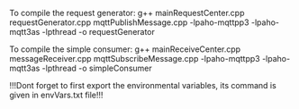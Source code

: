 To compile the request generator:
g++ mainRequestCenter.cpp requestGenerator.cpp mqttPublishMessage.cpp -lpaho-mqttpp3 -lpaho-mqtt3as -lpthread -o requestGenerator

To compile the simple consumer:
g++ mainReceiveCenter.cpp messageReceiver.cpp mqttSubscribeMessage.cpp -lpaho-mqttpp3 -lpaho-mqtt3as -lpthread -o simpleConsumer

!!!Dont forget to first export the environmental variables, its command is given in envVars.txt file!!!
